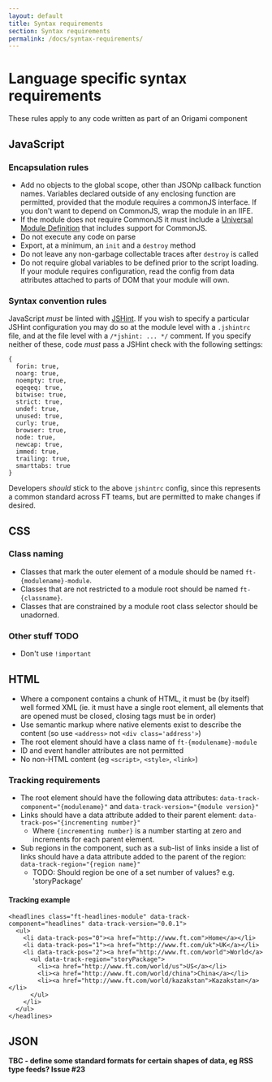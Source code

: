 ```yaml
---
layout: default
title: Syntax requirements
section: Syntax requirements
permalink: /docs/syntax-requirements/
---
```


# Language specific syntax requirements

These rules apply to any code written as part of an Origami component

## JavaScript

### Encapsulation rules

* Add no objects to the global scope, other than JSONp callback function names.  Variables declared outside of any enclosing function are permitted, provided that the module requires a commonJS interface.  If you don't want to depend on CommonJS, wrap the module in an IIFE.
* If the module does not require CommonJS it must include a [Universal Module Definition](https://github.com/umdjs/umd/blob/master/returnExports.js) that includes support for CommonJS.
* Do not execute any code on parse
* Export, at a minimum, an `init` and a `destroy` method
* Do not leave any non-garbage collectable traces after `destroy` is called
* Do not require global variables to be defined prior to the script loading.  If your module requires configuration, read the config from data attributes attached to parts of DOM that your module will own.

### Syntax convention rules

JavaScript *must* be linted with [JSHint](http://www.jshint.com/).  If you wish to specify a particular JSHint configuration you may do so at the module level with a `.jshintrc` file, and at the file level with a `/*jshint: ... */` comment.  If you specify neither of these, code *must* pass a JSHint check with the following settings:

	{
	  forin: true,
	  noarg: true,
	  noempty: true,
	  eqeqeq: true,
	  bitwise: true,
	  strict: true,
	  undef: true,
	  unused: true,
	  curly: true,
	  browser: true,
	  node: true,
	  newcap: true,
	  immed: true,
	  trailing: true,
	  smarttabs: true
	}

Developers *should* stick to the above `jshintrc` config, since this represents a common standard across FT teams, but are permitted to make changes if desired.

## CSS

### Class naming

* Classes that mark the outer element of a module should be named `ft-{modulename}-module`.
* Classes that are not restricted to a module root should be named `ft-{classname}`.
* Classes that are constrained by a module root class selector should be unadorned.

### Other stuff TODO

* Don't use `!important`


## HTML

* Where a component contains a chunk of HTML, it must be (by itself) well formed XML (ie. it must have a single root element, all elements that are opened must be closed, closing tags must be in order)
* Use semantic markup where native elements exist to describe the content (so use `<address>` not `<div class='address'>`)
* The root element should have a class name of `ft-{modulename}-module`
* ID and event handler attributes are not permitted
* No non-HTML content (eg `<script>`, `<style>`, `<link>`)

### Tracking requirements
* The root element should have the following data attributes: `data-track-component="{modulename}"` and  `data-track-version="{module version}"`
* Links should have a data attribute added to their parent element: `data-track-pos="{incrementing number}"`
  * Where `{incrementing number}` is a number starting at zero and increments for each parent element.
* Sub regions in the component, such as a sub-list of links inside a list of links should have a data attribute added to the parent of the region: `data-track-region="{region name}"`
  * TODO: Should region be one of a set number of values? e.g. 'storyPackage'

#### Tracking example
```
<headlines class="ft-headlines-module" data-track-component="headlines" data-track-version="0.0.1">
  <ul>
    <li data-track-pos="0"><a href="http://www.ft.com">Home</a></li>
    <li data-track-pos="1"><a href="http://www.ft.com/uk">UK</a></li>
    <li data-track-pos="2"><a href="http://www.ft.com/world">World</a>
      <ul data-track-region="storyPackage">
      	<li><a href="http://www.ft.com/world/us">US</a></li>
      	<li><a href="http://www.ft.com/world/china">China</a></li>
      	<li><a href="http://www.ft.com/world/kazakstan">Kazakstan</a></li>
      </ul>
    </li>
  </ul>
</headlines>
```


## JSON

**TBC - define some standard formats for certain shapes of data, eg RSS type feeds? Issue #23**
